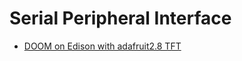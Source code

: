 # Serial Peripheral Interface

- [DOOM on Edison with adafruit2.8 TFT](https://communities.intel.com/thread/57693)